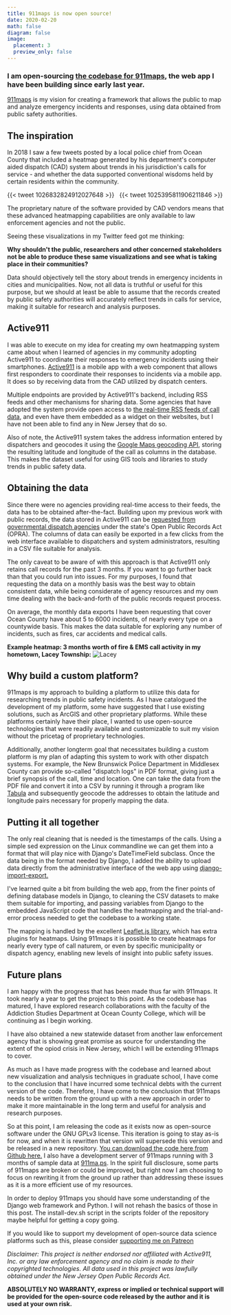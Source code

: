 ```yaml
---
title: 911maps is now open source!
date: 2020-02-20
math: false
diagram: false
image:
  placement: 3
  preview_only: false
---
```


### I am open-sourcing [the codebase for 911maps](https://github.com/gavinrozzi/911maps-v1), the web app I have been building since early last year.

[911maps](http://911ma.ps:8000) is my vision for creating a framework that allows the public to map and analyze emergency incidents and responses, using data obtained from public safety authorities.

## The inspiration

In 2018 I saw a few tweets posted by a local police chief from Ocean County that included a heatmap generated by his department's computer aided dispatch (CAD) system about trends in his jurisdiction's calls for service - and whether the data supported conventional wisdoms held by certain residents within the community.

{{< tweet 1026832824912027648 >}}
&nbsp;
{{< tweet 1025395811906211846 >}}

The proprietary nature of the software provided by CAD vendors means that these advanced heatmapping capabilities are only available to law enforcement agencies and not the public.

Seeing these visualizations in my Twitter feed got me thinking:

 **Why shouldn't the public, researchers and other concerned stakeholders not be able to produce these same visualizations and see what is taking place in their communities?**

Data should objectively tell the story about trends in emergency incidents in cities and municipalities. Now, not all data is truthful or useful for this purpose, but we should at least be able to assume that the records created by public safety authorities will accurately reflect trends in calls for service, making it suitable for research and analysis purposes.

## Active911

I was able to execute on my idea for creating my own heatmapping system came about when I learned of agencies in my community adopting Active911 to coordinate their responses to emergency incidents using their smartphones. [Active911](https://www.active911.com/) is a mobile app with a web component that allows first responders to coordinate their responses to incidents via a mobile app. It does so by receiving data from the CAD utilized by dispatch centers. 

Multiple endpoints are provided by Active911's backend, including RSS feeds and other mechanisms for sharing data. Some agencies that have adopted the system provide open access to [the real-time RSS feeds of call data](http://wiki.active911.com/wiki/index.php/Publishing_your_alarms:_RSS_and_web_widgets), and even have them embedded as a widget on their websites, but I have not been able to find any in New Jersey that do so.

Also of note, the Active911 system takes the address information entered by dispatchers and geocodes it using the [Google Maps geocoding API](https://developers.google.com/maps/documentation/geocoding/start), storing the resulting latitude and longitude of the call as columns in the database. This makes the dataset useful for using GIS tools and libraries to study trends in public safety data.

## Obtaining the data

Since there were no agencies providing real-time access to their feeds, the data has to be obtained after-the-fact. Building upon my previous work with public records, the data stored in Active911 can be [requested from governmental dispatch agencies](https://opramachine.com/search/active911/all) under the state's Open Public Records Act (OPRA). The columns of data can easily be exported in a few clicks from the web interface available to dispatchers and system administrators, resulting in a CSV file suitable for analysis. 

The only caveat to be aware of with this approach is that Active911 only retains call records for the past 3 months. If you want to go further back than that you could run into issues. For my purposes, I found that requesting the data on a monthly basis was the best way to obtain consistent data, while being considerate of agency resources and my own time dealing with the back-and-forth of the public records request process.

On average, the monthly data exports I have been requesting that cover Ocean County have about 5 to 6000 incidents, of nearly every type on a countywide basis. This makes the data suitable for exploring any number of incidents, such as fires, car accidents and medical calls.

**Example heatmap: 3 months worth of fire & EMS call activity in my hometown, Lacey Township:**
![Lacey](/img/lacey.JPG)

## Why build a custom platform?

911maps is my approach to building a platform to utilize this data for researching trends in public safety incidents. As I have catalogued the development of my platform, some have suggested that I use existing solutions, such as ArcGIS and other proprietary platforms. While these platforms certainly have their place, I wanted to use open-source technologies that were readily available and customizable to suit my vision without the pricetag of proprietary technologies.

Additionally, another longterm goal that necessitates building a custom platform is my plan of adapting this system to work with other dispatch systems. For example, the New Brunswick Police Department in Middlesex County can provide so-called "dispatch logs" in PDF format, giving just a brief synopsis of the call, time and location. One can take the data from the PDF file and convert it into a CSV by running it through a program like [Tabula](https://tabula.technology/) and subsequently geocode the addresses to obtain the latitude and longitude pairs necessary for properly mapping the data.

## Putting it all together

The only real cleaning that is needed is the timestamps of the calls. Using a simple sed expression on the Linux commandline we can get them into a format that will play nice with Django's DateTimeField subclass. Once the data being in the format needed by Django, I added the ability to upload data directly from the administrative interface of the web app using [django-import-export.](https://django-import-export.readthedocs.io/en/latest/)

I've learned quite a bit from building the web app, from the finer points of defining database models in Django, to cleaning the CSV datasets to make them suitable for importing, and passing variables from Django to the embedded JavaScript code that handles the heatmapping and the trial-and-error process needed to get the codebase to a working state.

The mapping is handled by the excellent [Leaflet.js library](https://leafletjs.com/), which has extra plugins for heatmaps. Using 911maps it is possible to create heatmaps for nearly every type of call naturem, or even by specific municipality or dispatch agency, enabling new levels of insight into public safety issues.

## Future plans

I am happy with the progress that has been made thus far with 911maps. It took nearly a year to get the project to this point. As the codebase has matured, I have explored research collaborations with the faculty of the Addiction Studies Department at Ocean County College, which will be continuing as I begin working.

I have also obtained a new statewide dataset from another law enforcement agency that is showing great promise as source for understanding the extent of the opiod crisis in New Jersey, which I will be extending 911maps to cover.

As much as I have made progress with the codebase and learned about new visualization and analysis techniques in graduate school, I have come to the conclusion that I have incurred some technical debts with the current version of the code. Therefore, I have come to the conclusion that 911maps needs to be written from the ground up with a new approach in order to make it more maintainable in the long term and useful for analysis and research purposes. 

So at this point, I am releasing the code as it exists now as open-source software under the GNU GPLv3 license. This iteration is going to stay as-is for now, and when it is rewritten that version will supersede this version and be released in a new repository. [You can download the code here from Github here.](https://github.com/gavinrozzi/911maps-v1) I also have a development server of 911maps running with 3 months of sample data at [911ma.ps](http://911ma.ps:8000). In the spirit full disclosure, some parts of 911maps are broken or could be improved, but right now I am choosing to focus on rewriting it from the ground up rather than addressing these issues as it is a more efficient use of my resources.  

In order to deploy 911maps you should have some understanding of the Django web framework and Python. I will not rehash the basics of those in this post. The install-dev.sh script in the scripts folder of the repository maybe helpful for getting a copy going.

If you would like to support my development of open-source data science platforms such as this, please consider [supporting me on Patreon](http://wiki.active911.com/wiki/index.php/Publishing_your_alarms:_RSS_and_web_widgets)

*Disclaimer: This project is neither endorsed nor affiliated with Active911, Inc. or any law enforcement agency and no claim is made to their copyrighted technologies. All data used in this project was lawfully obtained under the New Jersey Open Public Records Act.* 

**ABSOLUTELY NO WARRANTY, express or implied or technical support will be provided for the open-source code released by the author and it is used at your own risk.**